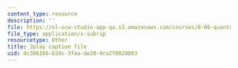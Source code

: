 ```yaml
---
content_type: resource
description: ''
file: https://ol-ocw-studio-app-qa.s3.amazonaws.com/courses/8-06-quantum-physics-iii-spring-2018/4c306166b2dc3faade209ca2f8028063_868odGqmB1E.srt
file_type: application/x-subrip
resourcetype: Other
title: 3play caption file
uid: 4c306166-b2dc-3faa-de20-9ca2f8028063
---
```

